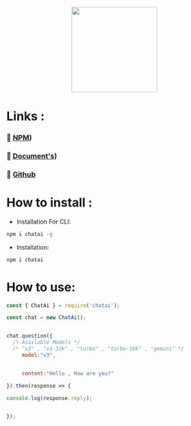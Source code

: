 <p align="center"> <a href="#"> <img width=200 src="https://cdn.discordapp.com/attachments/1199815589787598949/1201622019939250216/IMG_0831.jpg?ex=66431df6&is=6641cc76&hm=de5c6e7e6c351a80fd3c52a987bef6d4dd3d7fbcfd6116af77e43213658f8ff8&"></a></p> 


# Links :
### 📂 [NPM](https://www.npmjs.com/package/chatai))
### 📖 [Document's](https://adem-2.gitbook.io/chatai/))
### 📝 [Github]((https://github.com/ademjs/chatai))

# How to install :
-  Installation For CLI:
```bash
npm i chatai -g
```
- Installation:

```bash
npm i chatai
```

# How to use:
```js
const { ChatAi } = require('chatai');

const chat = new ChatAi(); 


chat.question({
  /* Available Models */
  /* "v3" , "v3-32k" , "turbo" , "turbo-16k" , "gemini" */
     model:"v3",


     content:"Hello , How are you?"

}).then(response => {

console.log(response.reply);


});
```

